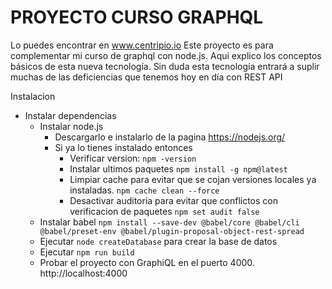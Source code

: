 # PROYECTO CURSO GRAPHQL
Lo puedes encontrar en www.centripio.io
Este proyecto es para complementar mi curso de graphql con node.js. Aqui explico los conceptos básicos de esta nueva tecnología. Sin duda esta tecnología entrará a suplir muchas de las deficiencias que tenemos hoy en día con REST API

Instalacion

- Instalar dependencias
  - Instalar node.js
    - Descargarlo e instalarlo de la pagina https://nodejs.org/
    - Si ya lo tienes instalado entonces
      - Verificar version: `npm -version`
      - Instalar ultimos paquetes `npm install -g npm@latest`
      - Limpiar cache para evitar que se cojan versiones locales ya instaladas. `npm cache clean --force`
      - Desactivar auditoria para evitar que conflictos con verificacion de paquetes `npm set audit false`
  - Instalar babel 
    `npm install --save-dev @babel/core @babel/cli @babel/preset-env @babel/plugin-proposal-object-rest-spread`
  - Ejecutar `node createDatabase` para crear la base de datos
  - Ejecutar `npm run build`
  - Probar el proyecto con GraphiQL en el puerto 4000. http://localhost:4000

